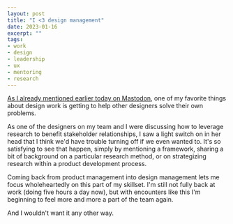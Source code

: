 ```yaml
---
layout: post
title: "I <3 design management"
date: 2023-01-16
excerpt: ""
tags:
- work
- design
- leadership
- ux
- mentoring
- research
---
```

[As I already mentioned earlier today on Mastodon](https://tech.lgbt/@zinzy/109698329736256912), one of my favorite things about design work is getting to help other designers solve their own problems.

As one of the designers on my team and I were discussing how to leverage research to benefit stakeholder relationships, I saw a light switch on in her head that I think we'd have trouble turning off if we even wanted to. It's so satisfying to see that happen, simply by mentioning a framework, sharing a bit of background on a particular research method, or on strategizing research within a product development process.

Coming back from product management into design management lets me focus wholeheartedly on this part of my skillset. I'm still not fully back at work (doing five hours a day now), but with encounters like this I'm beginning to feel more and more a part of the team again.

And I wouldn't want it any other way. 